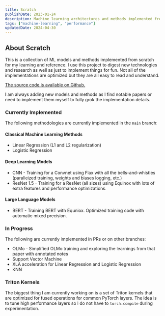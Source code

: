 ```yaml
---
title: Scratch
publishDate: 2023-01-24
description: Machine learning architectures and methods implemented from scratch.
tags: ["machine-learning", "performance"]
updatedDate: 2024-04-30
---
```


## About Scratch

This is a collection of ML models and methods implemented from scratch for my learning and reference.  I use this project to digest new technologies and research as well as just to implement things for fun. Not all of the implementations are optimized but they are all easy to read and understand. 

[The source code is available on Github.](https://github.com/walln/scratch)

I am always adding new models and methods as I find notable papers or need to implement them myself to fully grok the implementation details.

### Currently Implemented

The following methodologies are currently implemented in the `main` branch:

#### Classical Machine Learning Methods

- Linear Regression (L1 and L2 regularization)
- Logistic Regression


#### Deep Learning Models
- CNN - Training for a Convnet using Flax with all the bells-and-whistles (paralleized training, weights and biases logging, etc.)
- ResNet 1.5 - Training for a ResNet (all sizes) using Equinox with lots of extra features and performance optimizations.

#### Large Language Models
- BERT - Training BERT with Equniox. Optimized training code with automatic mixed precision.

### In Progress

The following are currently implemented in PRs or on other branches:

- OLMo - Simplified OLMo training and exploring the learnings from that paper with annotated notes
- Support Vector Machine
- XLA acceleration for Linear Regression and Logistic Regression
- KNN


### Triton Kernels

The biggest thing I am currently working on is a set of Triton kernels that are optimized for fused operations for common PyTorch layers. The idea is to tune high performance layers so I do not have to `torch.compile` during experimentation.
